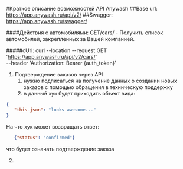 #Краткое описание возможностей API Anywash
##Base url: https://app.anywash.ru/api/v2/
##Swagger: https://app.anywash.ru/swagger/


####Действия с автомобилями:
GET/cars/   -     Получить список автомобилей, закрепленных за Вашей компанией.

#####cUrl:
curl --location --request GET 'https://app.anywash.ru/api/v2/cars/' \
--header 'Authorization: Bearer {auth_token}'







1. Подтверждение заказов через API 
   1. нужно подписаться на получение данных о создании новых заказов с помощью обращения в техническую поддержку
   2. в данный хук будет приходить объект вида:
```json
{
   "this-json": "looks awesome..."
}
```
   На что хук может возвращать ответ:
```json
   {"status": "confirmed"}
```
   что будет означать подтверждение заказа
   
2. 
